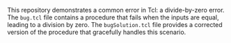 This repository demonstrates a common error in Tcl: a divide-by-zero error. The `bug.tcl` file contains a procedure that fails when the inputs are equal, leading to a division by zero. The `bugSolution.tcl` file provides a corrected version of the procedure that gracefully handles this scenario.